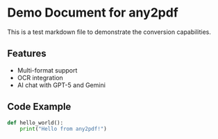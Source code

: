 # Demo Document for any2pdf

This is a test markdown file to demonstrate the conversion capabilities.

## Features
- Multi-format support
- OCR integration
- AI chat with GPT-5 and Gemini

## Code Example
```python
def hello_world():
    print("Hello from any2pdf!")
```
